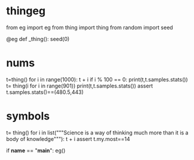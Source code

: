 
# thingeg

from eg     import eg
from thing  import thing
from random import seed

@eg
def _thing():
  seed(0)
  # nums
  t=thing()
  for i in range(1000):
    t + i
    if i % 100 == 0: print(t,t.samples.stats())
  t= thing(i for i in range(901))
  print(t,t.samples.stats())
  assert t.samples.stats()==(480.5,443)

  # symbols
  t= thing()
  for i in list("""Science is a way of thinking much more than it is a body of knowledge"""):
    t + i
  assert t.my.most==14
  
if __name__ == "__main__": eg()
```


